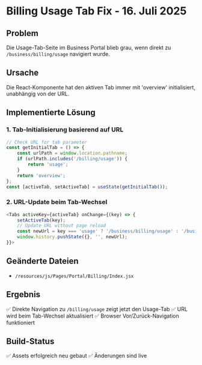 # Billing Usage Tab Fix - 16. Juli 2025

## Problem
Die Usage-Tab-Seite im Business Portal blieb grau, wenn direkt zu `/business/billing/usage` navigiert wurde.

## Ursache
Die React-Komponente hat den aktiven Tab immer mit 'overview' initialisiert, unabhängig von der URL.

## Implementierte Lösung

### 1. Tab-Initialisierung basierend auf URL
```javascript
// Check URL for tab parameter
const getInitialTab = () => {
    const urlPath = window.location.pathname;
    if (urlPath.includes('/billing/usage')) {
        return 'usage';
    }
    return 'overview';
};
const [activeTab, setActiveTab] = useState(getInitialTab());
```

### 2. URL-Update beim Tab-Wechsel
```javascript
<Tabs activeKey={activeTab} onChange={(key) => {
    setActiveTab(key);
    // Update URL without page reload
    const newUrl = key === 'usage' ? '/business/billing/usage' : '/business/billing';
    window.history.pushState({}, '', newUrl);
}}>
```

## Geänderte Dateien
- `/resources/js/Pages/Portal/Billing/Index.jsx`

## Ergebnis
✅ Direkte Navigation zu `/billing/usage` zeigt jetzt den Usage-Tab
✅ URL wird beim Tab-Wechsel aktualisiert
✅ Browser Vor/Zurück-Navigation funktioniert

## Build-Status
✅ Assets erfolgreich neu gebaut
✅ Änderungen sind live